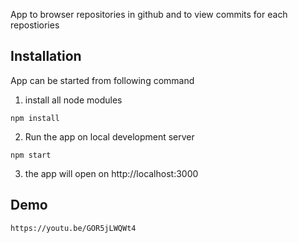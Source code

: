 App to browser repositories in github
and to view commits for each repostiories

## Installation

App can be started from following command
1. install all node modules
```
npm install 

```
2. Run the app on local development server
```
npm start
```

3. the app will open on http://localhost:3000 

## Demo

```
https://youtu.be/GOR5jLWQWt4
```
